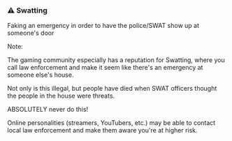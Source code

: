 ### ⚠️ Swatting

Faking an emergency in order to have the police/SWAT show up at someone's door

Note:

The gaming community especially has a reputation for Swatting, where you call law enforcement and make it seem like there's an emergency at someone else's house.

Not only is this illegal, but people have died when SWAT officers thought the people in the house were threats.

ABSOLUTELY never do this!

Online personalities (streamers, YouTubers, etc.) may be able to contact local law enforcement and make them aware you're at higher risk.

